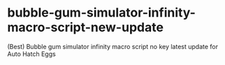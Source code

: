 # bubble-gum-simulator-infinity-macro-script-new-update
(Best) Bubble gum simulator infinity macro script no key latest update for Auto Hatch Eggs
